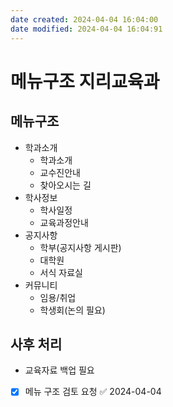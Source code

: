 ```yaml
---
date created: 2024-04-04 16:04:00
date modified: 2024-04-04 16:04:91
---
```


# 메뉴구조 지리교육과

## 메뉴구조

- 학과소개
  - 학과소개
  - 교수진안내
  - 찾아오시는 길
- 학사정보
  - 학사일정
  - 교육과정안내
- 공지사항
  - 학부(공지사항 게시판)
  - 대학원
  - 서식 자료실
- 커뮤니티
  - 임용/취업
  - 학생회(논의 필요)

## 사후 처리

- 교육자료 백업 필요
- [x] 메뉴 구조 검토 요청 ✅ 2024-04-04

